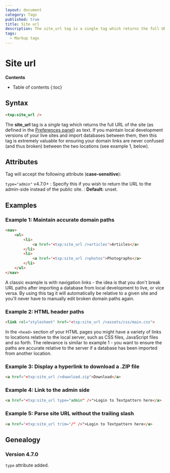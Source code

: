 ```yaml
---
layout: document
category: Tags
published: true
title: Site url
description: The site_url tag is a single tag which returns the full URL of the site.
tags:
  - Markup tags
---
```


# Site url

**Contents**

* Table of contents
{:toc}

## Syntax

~~~ html
<txp:site_url />
~~~

The **site_url** tag is a *single* tag which returns the full URL of the site (as defined in the [Preferences panel](/administration/preferences-panel)) as text. If you maintain local development versions of your live sites and import databases between them, then this tag is extremely valuable for ensuring your domain links are never confused (and thus broken) between the two locations (see example 1, below).

## Attributes

Tag will accept the following attribute (**case-sensitive**):

`type="admin"` <span class="footnote warning">v4.7.0+</span>
: Specify this if you wish to return the URL to the admin-side instead of the public site.
: **Default:** unset.

## Examples

### Example 1: Maintain accurate domain paths

~~~ html
<nav>
    <ul>
        <li>
            <a href="<txp:site_url />articles">Articles</a>
        </li>
        <li>
            <a href="<txp:site_url />photos">Photographs</a>
        </li>
    </ul>
</nav>
~~~

A classic example is with navigation links - the idea is that you don't break URL paths after importing a database from local development to live, or vice versa. By using this tag it will automatically be relative to a given site and you'll never have to manually edit broken domain paths again.

### Example 2: HTML header paths

~~~ html
<link rel="stylesheet" href="<txp:site_url />assets/css/main.css">
~~~

In the `<head>` section of your HTML pages you might have a variety of links to locations relative to the local server, such as CSS files, JavaScript files and so forth. The relevance is similar to example 1 - you want to ensure the paths are accurate relative to the server if a database has been imported from another location.

### Example 3: Display a hyperlink to download a .ZIP file

~~~ html
<a href="<txp:site_url />download.zip">Download</a>
~~~

### Example 4: Link to the admin side

~~~ html
<a href="<txp:site_url type="admin" />">Login to Textpattern here</a>
~~~

### Example 5: Parse site URL without the trailing slash

~~~ html
<a href="<txp:site_url trim="/" />">Login to Textpattern here</a>
~~~

## Genealogy

### Version 4.7.0

`type` attribute added.

